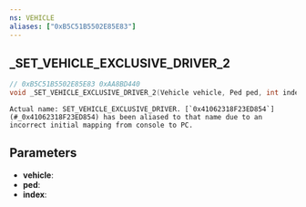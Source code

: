 ```yaml
---
ns: VEHICLE
aliases: ["0xB5C51B5502E85E83"]
---
```

## _SET_VEHICLE_EXCLUSIVE_DRIVER_2

```c
// 0xB5C51B5502E85E83 0xAA8BD440
void _SET_VEHICLE_EXCLUSIVE_DRIVER_2(Vehicle vehicle, Ped ped, int index);
```

```
Actual name: SET_VEHICLE_EXCLUSIVE_DRIVER. [`0x41062318F23ED854`](#_0x41062318F23ED854) has been aliased to that name due to an incorrect initial mapping from console to PC.
```

## Parameters
* **vehicle**: 
* **ped**: 
* **index**: 

